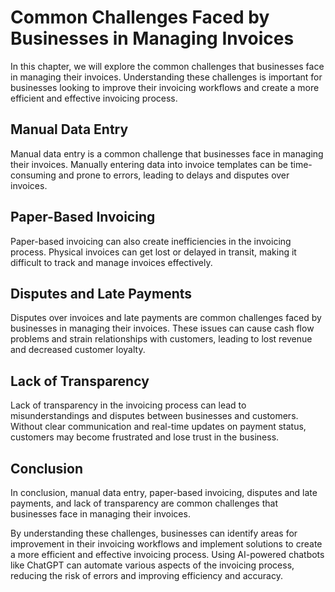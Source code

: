 Common Challenges Faced by Businesses in Managing Invoices
=======================================================================================================

In this chapter, we will explore the common challenges that businesses face in managing their invoices. Understanding these challenges is important for businesses looking to improve their invoicing workflows and create a more efficient and effective invoicing process.

Manual Data Entry
-----------------

Manual data entry is a common challenge that businesses face in managing their invoices. Manually entering data into invoice templates can be time-consuming and prone to errors, leading to delays and disputes over invoices.

Paper-Based Invoicing
---------------------

Paper-based invoicing can also create inefficiencies in the invoicing process. Physical invoices can get lost or delayed in transit, making it difficult to track and manage invoices effectively.

Disputes and Late Payments
--------------------------

Disputes over invoices and late payments are common challenges faced by businesses in managing their invoices. These issues can cause cash flow problems and strain relationships with customers, leading to lost revenue and decreased customer loyalty.

Lack of Transparency
--------------------

Lack of transparency in the invoicing process can lead to misunderstandings and disputes between businesses and customers. Without clear communication and real-time updates on payment status, customers may become frustrated and lose trust in the business.

Conclusion
----------

In conclusion, manual data entry, paper-based invoicing, disputes and late payments, and lack of transparency are common challenges that businesses face in managing their invoices.

By understanding these challenges, businesses can identify areas for improvement in their invoicing workflows and implement solutions to create a more efficient and effective invoicing process. Using AI-powered chatbots like ChatGPT can automate various aspects of the invoicing process, reducing the risk of errors and improving efficiency and accuracy.



